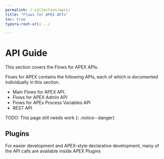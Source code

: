 ```yaml
---
permalink: /:collection/apis/
title: "Flows for APEX APIs"
toc: true
typora-root-url: ../

---
```


# API Guide

This section covers the Flows for APEX APIs.

Flows for APEX contains the following APIs, each of which is documented individually in this section.

- Main Flows for APEX API.
- Flows for APEX Admin API
- Flows for APEx Process Variables API
- REST API

TODO: This page still needs work
{: .notice--danger}

## Plugins

For easier development and APEX-style declarative development, many of the API calls are available inside APEX Plugins